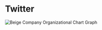 # Twitter
![Beige Company Organizational Chart Graph](https://github.com/user-attachments/assets/af9fdd75-0fbd-4d25-a684-8598ea7caae5)
